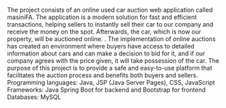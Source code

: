 The project consists of an online used car auction web application called masiniFA. The application is a modern solution for fast and efficient transactions, helping sellers to instantly sell their car to our company and receive the money on the spot. Afterwards, the car, which is now our property, will be auctioned online. . The implementation of online auctions has created an environment where buyers have access to detailed information about cars and can make a decision to bid for it, and if our company agrees with the price given, it will take possession of the car. The purpose of this project is to provide a safe and easy-to-use platform that facilitates the auction process and benefits both buyers and sellers.
Programming languages: Java, JSP (Java Server Pages), CSS, JavaScript
Frameworks: Java Spring Boot for backend and Bootstrap for frontend
Databases: MySQL

